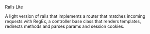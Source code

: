 Rails Lite 

A light version of rails that implements a router that matches incoming requests with RegEx, 
a controller base class that renders templates, redirects methods and parses params and session cookies.